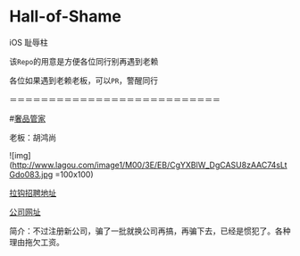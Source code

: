 # Hall-of-Shame
iOS 耻辱柱 

该`Repo`的用意是方便各位同行别再遇到老赖

各位如果遇到老赖老板，可以`PR`，警醒同行

＝＝＝＝＝＝＝＝＝＝＝＝＝＝＝＝＝＝＝＝＝＝＝＝＝＝＝

#[奢品管家](https://itunes.apple.com/cn/app/she-pin-guan-jia/id1000987797?l=en&mt=8)

老板：胡鸿尚

![img](http://www.lagou.com/image1/M00/3E/EB/CgYXBlW_DgCASU8zAAC74sLtGdo083.jpg =100x100)

[拉钩招聘地址](http://www.lagou.com/gongsi/86763.html)

[公司网址](http://www.luxuryker.com/)

简介：不过注册新公司，骗了一批就换公司再搞，再骗下去，已经是惯犯了。各种理由拖欠工资。
